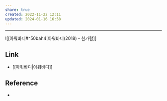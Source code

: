 ```yaml
---  
share: true  
created: 2022-11-22 12:11  
updated: 2024-01-16 16:58  
---  
```

  
---  
  
![[아워바디#^50bah4|아워바디(2018) - 한가람]]  
  
  
  
## Link  
- [[아워바디|아워바디]]  
  
  
## Reference  
- 